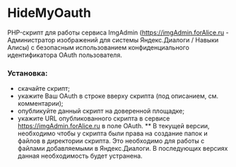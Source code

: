 # HideMyOauth
PHP-скрипт для работы сервиса ImgAdmin (https://imgAdmin.forAlice.ru - Администратор изображений для системы Яндекс.Диалоги / Навыки Алисы) с безопасным использованием конфиденциального идентификатора OAuth пользователя.
### Установка:
- скачайте скрипт;
- укажите Ваш OAuth в строке вверху скрипта (под описанием, см. комментарии);
- опубликуйте данный скрипт на доверенной площадке;
- укажите URL опубликованного скрипта в сервисе https://imgAdmin.forAlice.ru в поле OAuth.
** В текущей версии, необходимо чтобы у скрипта были права на создание папок и файлов в директории скрипта. Это необходимо для работы с файлами добавляемыми в Яндекс.Диалоги. В последующих версиях данная необходимость будет устранена.
